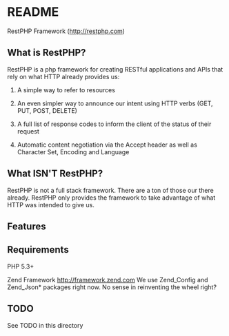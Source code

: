 README
======

RestPHP Framework (http://restphp.com)

What is RestPHP?
----------------

RestPHP is a php framework for creating RESTful applications
and APIs that rely on what HTTP already provides us:

1. A simple way to refer to resources

2. An even simpler way to announce our intent using HTTP
   verbs (GET, PUT, POST, DELETE)

3. A full list of response codes to inform the client of the
   status of their request

4. Automatic content negotiation via the Accept header as well as Character Set,
   Encoding and Language

What ISN'T RestPHP?
----------------

RestPHP is not a full stack framework. There are a ton of those our there
already. RestPHP only provides the framework to take advantage of what HTTP
was intended to give us.

Features
--------

Requirements
------------

PHP 5.3+

Zend Framework http://framework.zend.com
We use Zend_Config and Zend_Json* packages right now. No sense in reinventing
the wheel right?

TODO
----

See TODO in this directory